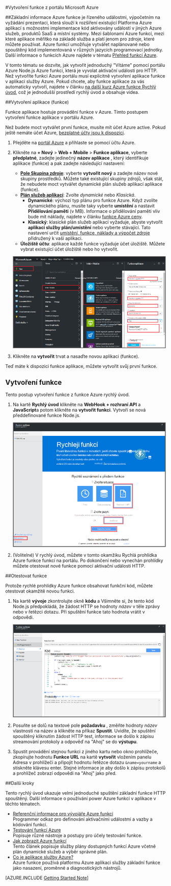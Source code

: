 <properties
   pageTitle="Vytvoření funkce z portálu Microsoft Azure | Microsoft Azure"
   description="Vytvořte svůj první funkce Azure aplikace bez serveru v kratší než dvě minuty."
   services="functions"
   documentationCenter="na"
   authors="ggailey777"
   manager="erikre"
   editor=""
   tags=""
/>

<tags
   ms.service="functions"
   ms.devlang="multiple"
   ms.topic="article"
   ms.tgt_pltfrm="multiple"
   ms.workload="na"
   ms.date="09/08/2016"
   ms.author="glenga"/>

#<a name="create-a-function-from-the-azure-portal"></a>Vytvoření funkce z portálu Microsoft Azure

##<a name="overview"></a>Základní informace
Azure funkce je řízeného událostmi, výpočetním na vyžádání prezentaci, která slouží k rozšíření existující Platforma Azure aplikací s možnostmi implementace kód aktivovány událostí v jiných Azure služeb, produktů SaaS a místní systémy. Mezi šablonami Azure funkcí, mezi které aplikace měřítko na základě služba a platí jenom pro zdroje, které můžete používat. Azure funkcí umožňuje vytvářet naplánované nebo spouštěný kód implementovaná v různých jazycích programovací jednotky. Další informace o funkcích Azure najdete v tématu [Přehled funkcí Azure](functions-overview.md).

V tomto tématu se dozvíte, jak vytvořit jednoduchý "Vítáme" pomocí portálu Azure Node.js Azure funkci, která je vyvolat aktivační události pro HTTP. Než vytvoříte funkci Azure portálu musí explicitně vytvoření aplikace funkce v aplikaci služby Azure. Pokud chcete, aby funkce aplikace za vás automaticky vytvoří, najdete v článku [na další kurz Azure funkce Rychlý úvod](functions-create-first-azure-function.md), což je jednodušší prostředí rychlý úvod a obsahuje videa.

##<a name="create-a-function-app"></a>Vytvoření aplikace (funkce)

Funkce aplikace hostuje provádění funkce v Azure. Tímto postupem vytvoření funkce aplikace v portálu Azure.

Než budete moct vytvářet první funkce, musíte mít účet Azure active. Pokud ještě nemáte účet Azure, [bezplatné účty jsou k dispozici](https://azure.microsoft.com/free/).

1. Přejděte na [portál Azure](https://portal.azure.com) a přihlaste se pomocí účtu Azure.

2. Klikněte na **+ Nový** > **Web + Mobile** > **Funkce aplikace**, vyberte **předplatné**, zadejte jedinečný **název aplikace** , který identifikuje aplikace (funkce) a pak zadejte následující nastavení:

    + **[Pole Skupina zdroje](../azure-portal/resource-group-portal.md/)**: vyberte **vytvořit nový** a zadejte název nové skupiny prostředků. Můžete také existující skupiny zdrojů, však stát, že nebudete moct vytvářet dynamické plán služeb aplikací aplikace (funkce).
    + **[Plán služeb aplikací](../app-service/azure-web-sites-web-hosting-plans-in-depth-overview.md)**: Zvolte *dynamické* nebo *Klasická*. 
        + **Dynamické**: výchozí typ plánu pro funkce Azure. Když zvolíte dynamického plánu, musíte taky vyberte **umístění** a nastavit **Přidělování paměti** (v MB). Informace o přidělování paměti vliv bude mít náklady, najdete v článku [funkce Azure ceny](https://azure.microsoft.com/pricing/details/functions/). 
        + **Klasický**: klasické plán služeb aplikací vyžaduje, abyste vytvořit **aplikaci služby plán/umístění** nebo vyberte stávající. Tato nastavení určit [umístění, funkce, náklady a výpočet zdroje](https://azure.microsoft.com/pricing/details/app-service/) přidružený k vaší aplikaci.  
    + **Úložiště účtu**: aplikace každé funkce vyžaduje účet úložiště. Můžete vybrat existující účet úložiště nebo ho vytvořit. 

    ![Vytvoření nové funkce aplikace na portálu Azure](./media/functions-create-first-azure-function-azure-portal/function-app-create-flow.png)

3. Klikněte na **vytvořit** trvat a nasaďte novou aplikaci (funkce).  

Teď máte k dispozici funkce aplikace, můžete vytvořit svůj první funkce.

## <a name="create-a-function"></a>Vytvoření funkce

Tento postup vytvoření funkce z funkce Azure rychlý úvod.

1. Na kartě **Rychlý úvod** klikněte na **WebHook + rozhraní API** a **JavaScript**a potom klikněte na **vytvořit funkci**. Vytvoří se nová předdefinované funkce Node.js. 

    ![](./media/functions-create-first-azure-function-azure-portal/function-app-quickstart-node-webhook.png)

2. (Volitelné) V rychlý úvod, můžete v tomto okamžiku Rychlá prohlídka Azure funkce funkcí na portálu.   Po dokončení nebo vynechán prohlídky můžete otestovat nové funkce pomocí aktivační události HTTP.

##<a name="test-the-function"></a>Otestovat funkce

Protože rychlé prohlídky Azure funkce obsahovat funkční kód, můžete otestovat okamžitě novou funkci.

1. Na kartě **vývoje** zkontrolujte okně **kódu** a Všimněte si, že tento kód Node.js předpokládá, že žádost HTTP se hodnoty *název* v těle zprávy nebo v řetězci dotazu. Při spuštění funkce tato hodnota vrátit v odpovědi.

    ![](./media/functions-create-first-azure-function-azure-portal/function-app-develop-tab-testing.png)

2. Posuňte se dolů na textové pole **požadavku** , změňte hodnoty *název* vlastnosti na název a klikněte na příkaz **Spustit**. Uvidíte, že spuštění spouštěný kliknutím žádost HTTP test, informace se došlo k zápisu streamování protokoly a odpověď na "Ahoj" se do **výstupu**. 

3. Spustit provádění stejnou funkci z jiného kartu nebo okno prohlížeče, zkopírujte hodnotu **Funkce URL** na kartě **vytvořit** vložením panelu Adresa v prohlížeči a připojit hodnotu řetězce dotazu `&name=yourname` a stiskněte klávesu enter. Stejné informace je aby došlo k zápisu protokolů a prohlížeč zobrazí odpovědi na "Ahoj" jako před.

##<a name="next-steps"></a>Další kroky

Tento rychlý úvod ukazuje velmi jednoduché spuštění základní funkce HTTP spouštěný. Další informace o používání power Azure funkcí v aplikace v těchto tématech.

+ [Referenční informace pro vývojáře Azure funkcí](functions-reference.md)  
Programmer odkaz pro definování aktivačními událostmi a vazby a kódování funkcí.
+ [Testování funkcí Azure](functions-test-a-function.md)  
Popisuje různé nástroje a postupy pro účely testování funkce.
+ [Jak zobrazit Azure funkcí](functions-scale.md)  
Tento článek popisuje služby plány dostupných funkcí Azure včetně plán dynamické služeb a výběr správné plán. 
+ [Co je aplikace služby Azure?](../app-service/app-service-value-prop-what-is.md)  
Azure funkce používá platformu Azure aplikaci služby základní funkce jako nasazení, proměnné a diagnostických nástrojů. 

[AZURE.INCLUDE [Getting Started Note](../../includes/functions-get-help.md)]
